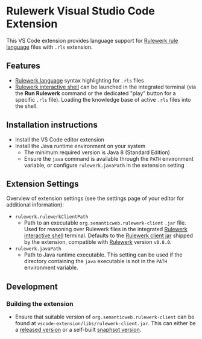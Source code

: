 # Rulewerk Visual Studio Code Extension

This VS Code extension provides language support for [Rulewerk rule language](https://github.com/knowsys/rulewerk/wiki#rulewerk-rule-language) files with `.rls` extension.

## Features

-   [Rulewerk language](https://github.com/knowsys/rulewerk/wiki/Rule-syntax-grammar) syntax highlighting for `.rls` files
-   [Rulewerk interactive shell](https://github.com/knowsys/rulewerk/wiki/Standalone-client/#rulewerk-interactive-shell) can be launched in the integrated terminal (via the **Run Rulewerk** command or the dedicated "play" button for a specific `.rls` file). Loading the knowledge base of active `.rls` files into the shell.

## Installation instructions

-   Install the VS Code editor extension
-   Install the Java runtime environment on your system
    -   The minimum required version is Java 8 (Standard Edition)
    -   Ensure the `java` command is available through the `PATH` environment variable, or configure `rulewerk.javaPath` in the extension setting

## Extension Settings

Overview of extension settings (see the settings page of your editor for additional information):

-   `rulewerk.rulewerkClientPath`
    -   Path to an executable `org.semanticweb.rulewerk-client` `.jar` file. Used for reasoning over Rulewerk files in the integrated [Rulewerk interactive shell](https://github.com/knowsys/rulewerk/wiki/Standalone-client/#rulewerk-interactive-shell) terminal. Defaults to the [Rulewerk client jar](https://github.com/knowsys/rulewerk/releases/download/v0.8.0/rulewerk-client-0.8.0.jar) shipped by the extension, compatible with [Rulewerk](https://github.com/knowsys/rulewerk) version `v0.8.0`. 
-   `rulewerk.javaPath`
    -   Path to Java runtime executable. This setting can be used if the directory containing the `java` executable is not in the `PATH` environment variable.

## Development

### Building the extension

-   Ensure that suitable version of `org.semanticweb.rulewerk-client` can be found at `vscode-extension/libs/rulewerk-client.jar`. This can either be a [released version](https://github.com/knowsys/rulewerk/releases) or a self-built [snaphsot version](https://github.com/knowsys/rulewerk/wiki/Standalone-client#compilation).
